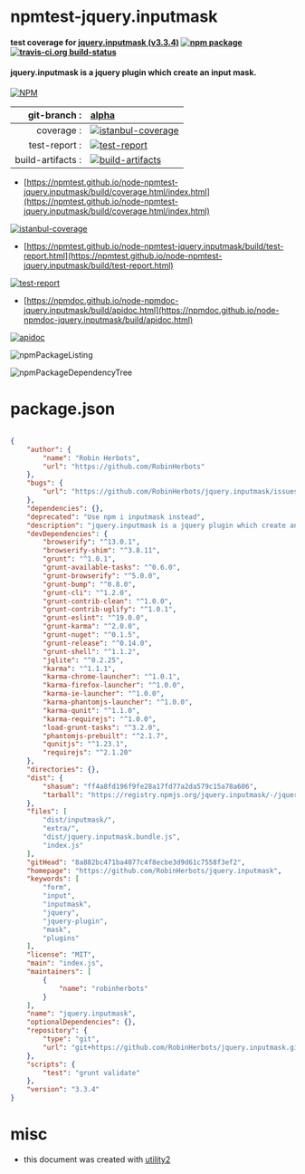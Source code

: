 # npmtest-jquery.inputmask

#### test coverage for  [jquery.inputmask (v3.3.4)](https://github.com/RobinHerbots/jquery.inputmask)  [![npm package](https://img.shields.io/npm/v/npmtest-jquery.inputmask.svg?style=flat-square)](https://www.npmjs.org/package/npmtest-jquery.inputmask) [![travis-ci.org build-status](https://api.travis-ci.org/npmtest/node-npmtest-jquery.inputmask.svg)](https://travis-ci.org/npmtest/node-npmtest-jquery.inputmask)

#### jquery.inputmask is a jquery plugin which create an input mask.

[![NPM](https://nodei.co/npm/jquery.inputmask.png?downloads=true&downloadRank=true&stars=true)](https://www.npmjs.com/package/jquery.inputmask)

| git-branch : | [alpha](https://github.com/npmtest/node-npmtest-jquery.inputmask/tree/alpha)|
|--:|:--|
| coverage : | [![istanbul-coverage](https://npmtest.github.io/node-npmtest-jquery.inputmask/build/coverage.badge.svg)](https://npmtest.github.io/node-npmtest-jquery.inputmask/build/coverage.html/index.html)|
| test-report : | [![test-report](https://npmtest.github.io/node-npmtest-jquery.inputmask/build/test-report.badge.svg)](https://npmtest.github.io/node-npmtest-jquery.inputmask/build/test-report.html)|
| build-artifacts : | [![build-artifacts](https://npmtest.github.io/node-npmtest-jquery.inputmask/glyphicons_144_folder_open.png)](https://github.com/npmtest/node-npmtest-jquery.inputmask/tree/gh-pages/build)|

- [https://npmtest.github.io/node-npmtest-jquery.inputmask/build/coverage.html/index.html](https://npmtest.github.io/node-npmtest-jquery.inputmask/build/coverage.html/index.html)

[![istanbul-coverage](https://npmtest.github.io/node-npmtest-jquery.inputmask/build/screenCapture.buildCi.browser.%252Ftmp%252Fbuild%252Fcoverage.lib.html.png)](https://npmtest.github.io/node-npmtest-jquery.inputmask/build/coverage.html/index.html)

- [https://npmtest.github.io/node-npmtest-jquery.inputmask/build/test-report.html](https://npmtest.github.io/node-npmtest-jquery.inputmask/build/test-report.html)

[![test-report](https://npmtest.github.io/node-npmtest-jquery.inputmask/build/screenCapture.buildCi.browser.%252Ftmp%252Fbuild%252Ftest-report.html.png)](https://npmtest.github.io/node-npmtest-jquery.inputmask/build/test-report.html)

- [https://npmdoc.github.io/node-npmdoc-jquery.inputmask/build/apidoc.html](https://npmdoc.github.io/node-npmdoc-jquery.inputmask/build/apidoc.html)

[![apidoc](https://npmdoc.github.io/node-npmdoc-jquery.inputmask/build/screenCapture.buildCi.browser.%252Ftmp%252Fbuild%252Fapidoc.html.png)](https://npmdoc.github.io/node-npmdoc-jquery.inputmask/build/apidoc.html)

![npmPackageListing](https://npmtest.github.io/node-npmtest-jquery.inputmask/build/screenCapture.npmPackageListing.svg)

![npmPackageDependencyTree](https://npmtest.github.io/node-npmtest-jquery.inputmask/build/screenCapture.npmPackageDependencyTree.svg)



# package.json

```json

{
    "author": {
        "name": "Robin Herbots",
        "url": "https://github.com/RobinHerbots"
    },
    "bugs": {
        "url": "https://github.com/RobinHerbots/jquery.inputmask/issues"
    },
    "dependencies": {},
    "deprecated": "Use npm i inputmask instead",
    "description": "jquery.inputmask is a jquery plugin which create an input mask.",
    "devDependencies": {
        "browserify": "^13.0.1",
        "browserify-shim": "^3.8.11",
        "grunt": "^1.0.1",
        "grunt-available-tasks": "^0.6.0",
        "grunt-browserify": "^5.0.0",
        "grunt-bump": "^0.8.0",
        "grunt-cli": "^1.2.0",
        "grunt-contrib-clean": "^1.0.0",
        "grunt-contrib-uglify": "^1.0.1",
        "grunt-eslint": "^19.0.0",
        "grunt-karma": "^2.0.0",
        "grunt-nuget": "^0.1.5",
        "grunt-release": "^0.14.0",
        "grunt-shell": "^1.1.2",
        "jqlite": "^0.2.25",
        "karma": "^1.1.1",
        "karma-chrome-launcher": "^1.0.1",
        "karma-firefox-launcher": "^1.0.0",
        "karma-ie-launcher": "^1.0.0",
        "karma-phantomjs-launcher": "^1.0.0",
        "karma-qunit": "^1.1.0",
        "karma-requirejs": "^1.0.0",
        "load-grunt-tasks": "^3.2.0",
        "phantomjs-prebuilt": "^2.1.7",
        "qunitjs": "^1.23.1",
        "requirejs": "^2.1.20"
    },
    "directories": {},
    "dist": {
        "shasum": "ff4a8fd196f9fe28a17fd77a2da579c15a78a606",
        "tarball": "https://registry.npmjs.org/jquery.inputmask/-/jquery.inputmask-3.3.4.tgz"
    },
    "files": [
        "dist/inputmask/",
        "extra/",
        "dist/jquery.inputmask.bundle.js",
        "index.js"
    ],
    "gitHead": "8a882bc471ba4077c4f8ecbe3d9d61c7558f3ef2",
    "homepage": "https://github.com/RobinHerbots/jquery.inputmask",
    "keywords": [
        "form",
        "input",
        "inputmask",
        "jquery",
        "jquery-plugin",
        "mask",
        "plugins"
    ],
    "license": "MIT",
    "main": "index.js",
    "maintainers": [
        {
            "name": "robinherbots"
        }
    ],
    "name": "jquery.inputmask",
    "optionalDependencies": {},
    "repository": {
        "type": "git",
        "url": "git+https://github.com/RobinHerbots/jquery.inputmask.git"
    },
    "scripts": {
        "test": "grunt validate"
    },
    "version": "3.3.4"
}
```



# misc
- this document was created with [utility2](https://github.com/kaizhu256/node-utility2)
